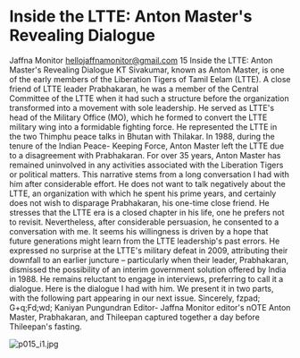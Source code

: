 # Inside the LTTE: Anton Master's Revealing Dialogue

Jaffna Monitor
hellojaffnamonitor@gmail.com
15
Inside the LTTE: Anton Master's 
Revealing Dialogue
KT Sivakumar, known as Anton Master, is one 
of the early members of the Liberation Tigers 
of Tamil Eelam (LTTE). A close friend of LTTE 
leader Prabhakaran, he was a member of the 
Central Committee of the LTTE when it had such 
a structure before the organization transformed 
into a movement with sole leadership. He served 
as LTTE's head of the Military Office (MO), which 
he formed to convert the LTTE military wing into a 
formidable fighting force. He represented the LTTE 
in the two Thimphu peace talks in Bhutan with 
Thilakar. 
In 1988, during the tenure of the Indian Peace-
Keeping Force, Anton Master left the LTTE due 
to a disagreement with Prabhakaran. For over 35 
years, Anton Master has remained uninvolved in 
any activities associated with the Liberation Tigers 
or political matters. This narrative stems from a 
long conversation I had with him after considerable 
effort.
He does not want to talk negatively about the 
LTTE, an organization with which he spent 
his prime years, and certainly does not wish to 
disparage Prabhakaran, his one-time close friend. 
He stresses that the LTTE era is a closed chapter in 
his life, one he prefers not to revisit. Nevertheless, 
after considerable persuasion, he consented to a 
conversation with me. It seems his willingness 
is driven by a hope that future generations might 
learn from the LTTE leadership's past errors. 
He expressed no surprise at the LTTE's military 
defeat in 2009, attributing their downfall to an 
earlier juncture – particularly when their leader, 
Prabhakaran, dismissed the possibility of an 
interim government solution offered by India in 
1988. He remains reluctant to engage in interviews, 
preferring to call it a dialogue. Here is the dialogue 
I had with him. We present it in two parts, with the 
following part appearing in our next issue.
Sincerely,
fzpad; G+q;Fd;wd;
Kaniyan Pungundran
Editor- Jaffna Monitor
editor's nOTE
Anton Master, Prabhakaran, and Thileepan captured together a day before Thileepan's fasting.

![p015_i1.jpg](images_out/006_inside_the_ltte_anton_masters_revealing_dialogue/p015_i1.jpg)


